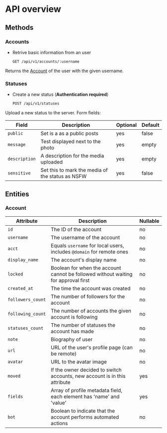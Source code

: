 # API overview

## Methods

### Accounts

- Retrive basic information from an user

      GET /api/v1/accounts/:username

Returns the [Account](#Account) of the user with the given username.

### Statuses

- Create a new status (**Authentication required**)

      POST /api/v1/statuses

Upload a new status to the server. Form fields:

| Field         | Description                                      | Optional | Default |
| ------------- | -------------------------------------------------| -------- | ------- |
| `public`      | Set is a as a public posts                       | yes      | false   |
| `message`     | Test displayed next to the photo                 | yes      | empty   |
| `description` | A description for the media uploaded             | yes      | empty   |
| `sensitive`   | Set this to mark the media of the status as NSFW | yes      | false   |


## Entities

### Account

| Attribute                | Description                                                                        | Nullable |
| ------------------------ | ---------------------------------------------------------------------------------- | -------- |
| `id`                     | The ID of the account                                                              | no       |
| `username`               | The username of the account                                                        | no       |
| `acct`                   | Equals `username` for local users, includes `@domain` for remote ones              | no       |
| `display_name`           | The account's display name                                                         | no       |
| `locked`                 | Boolean for when the account cannot be followed without waiting for approval first | no       |
| `created_at`             | The time the account was created                                                   | no       |
| `followers_count`        | The number of followers for the account                                            | no       |
| `following_count`        | The number of accounts the given account is following                              | no       |
| `statuses_count`         | The number of statuses the account has made                                        | no       |
| `note`                   | Biography of user                                                                  | no       |
| `url`                    | URL of the user's profile page (can be remote)                                     | no       |
| `avatar`                 | URL to the avatar image                                                            | no       |
| `moved`                  | If the owner decided to switch accounts, new account is in this attribute          | yes      |
| `fields`                 | Array of profile metadata field, each element has 'name' and 'value'               | yes      |
| `bot`                    | Boolean to indicate that the account performs automated actions                    | no       |
